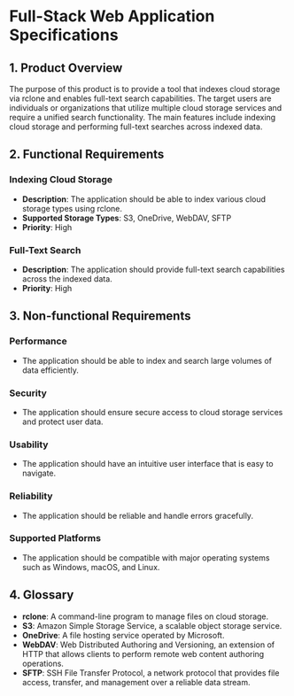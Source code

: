 # Full-Stack Web Application Specifications

## 1. Product Overview

The purpose of this product is to provide a tool that indexes cloud storage via rclone and enables full-text search capabilities. The target users are individuals or organizations that utilize multiple cloud storage services and require a unified search functionality. The main features include indexing cloud storage and performing full-text searches across indexed data.

## 2. Functional Requirements

### Indexing Cloud Storage
- **Description**: The application should be able to index various cloud storage types using rclone.
- **Supported Storage Types**: S3, OneDrive, WebDAV, SFTP
- **Priority**: High

### Full-Text Search
- **Description**: The application should provide full-text search capabilities across the indexed data.
- **Priority**: High

## 3. Non-functional Requirements

### Performance
- The application should be able to index and search large volumes of data efficiently.

### Security
- The application should ensure secure access to cloud storage services and protect user data.

### Usability
- The application should have an intuitive user interface that is easy to navigate.

### Reliability
- The application should be reliable and handle errors gracefully.

### Supported Platforms
- The application should be compatible with major operating systems such as Windows, macOS, and Linux.

## 4. Glossary

- **rclone**: A command-line program to manage files on cloud storage.
- **S3**: Amazon Simple Storage Service, a scalable object storage service.
- **OneDrive**: A file hosting service operated by Microsoft.
- **WebDAV**: Web Distributed Authoring and Versioning, an extension of HTTP that allows clients to perform remote web content authoring operations.
- **SFTP**: SSH File Transfer Protocol, a network protocol that provides file access, transfer, and management over a reliable data stream.
